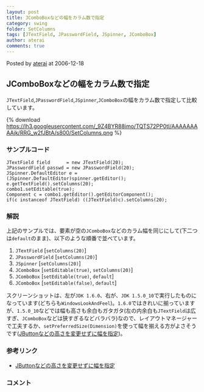```yaml
---
layout: post
title: JComboBoxなどの幅をカラム数で指定
category: swing
folder: SetColumns
tags: [JTextField, JPasswordField, JSpinner, JComboBox]
author: aterai
comments: true
---
```


Posted by [aterai](http://terai.xrea.jp/aterai.html) at 2006-12-18

## JComboBoxなどの幅をカラム数で指定
`JTextField`,`JPasswordField`,`JSpinner`,`JComboBox`の幅をカラム数で指定して比較しています。

{% download https://lh3.googleusercontent.com/_9Z4BYR88imo/TQTS72PP0tI/AAAAAAAAAjk/RRG_w2fJBtA/s800/SetColumns.png %}

### サンプルコード
<pre class="prettyprint"><code>JTextField field      = new JTextField(20);
JPasswordField passwd = new JPasswordField(20);
JSpinner.DefaultEditor e = (JSpinner.DefaultEditor)spinner.getEditor();
e.getTextField().setColumns(20);
combo1.setEditable(true);
Component c = combo1.getEditor().getEditorComponent();
if(c instanceof JTextField) ((JTextField)c).setColumns(20);
</code></pre>

### 解説
上記のサンプルでは、要素が空の`JComboBox`などのカラム幅を同じにして(下二つは`default`のまま)、以下のような順番で並べています。
1. `JTextField` [`setColumns(20)`]
1. `JPasswordField` [`setColumns(20)`]
1. `JSpinner` [`setColumns(20)`]
1. `JComboBox` [`setEditable(true)`, `setColumns(20)`]
1. `JComboBox` [`setEditable(true)`, `default`]
1. `JComboBox` [`setEditable(false)`, `default`]

スクリーンショットは、左が`JDK 1.6.0`、右が、`JDK 1.5.0_10`で実行したものになっています(どちらも`WindowsLookAndFeel`)。`1.6.0`ではきれいに揃っていますが、`1.5.0_10`などでは幅も高さも余白もガタガタ(左の内余白も`JTextField`は広すぎ、`JComboBox`などは狭すぎるなどバラバラ)なので、レイアウトマネージャーで工夫するか、`setPreferredSize(Dimension)`を使って幅を揃える方がよさそうです([JButtonなどの高さを変更せずに幅を指定](http://terai.xrea.jp/Swing/ButtonWidth.html))。

### 参考リンク
- [JButtonなどの高さを変更せずに幅を指定](http://terai.xrea.jp/Swing/ButtonWidth.html)

<!-- dummy comment line for breaking list -->

### コメント
